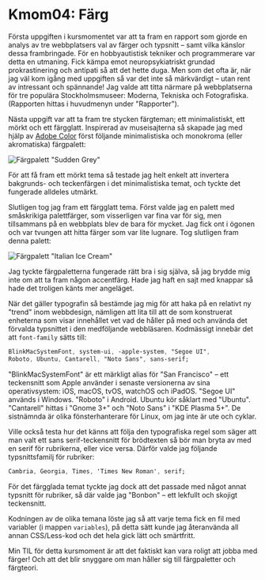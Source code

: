 ---
---
# Kmom04: Färg

Första uppgiften i kursmomentet var att ta fram en rapport som gjorde en analys av tre webbplatsers val av färger och typsnitt – samt vilka känslor dessa frambringade. För en hobbyautistisk tekniker och programmerare var detta en utmaning. Fick kämpa emot neuropsykiatriskt grundad prokrastinering och antipati så att det hette duga. Men som det ofta är, när jag väl kom igång med uppgiften så var det inte så märkvärdigt – utan rent av intressant och spännande! Jag valde att titta närmare på webbplatserna för tre populära Stockholmsmuseer: Moderna, Tekniska och Fotografiska. (Rapporten hittas i huvudmenyn under "Rapporter").

Nästa uppgift var att ta fram tre stycken färgteman; ett minimalistiskt, ett mörkt och ett färgglatt. Inspirerad av museisajterna så skapade jag med hjälp av [Adobe Color](https://color.adobe.com/) först följande minimalistiska och monokroma (eller akromatiska) färgpalett:

![Färgpalett "Sudden Grey"](image/sudden_grey.png "Färgpalett 'Sudden Grey'")

För att få fram ett mörkt tema så testade jag helt enkelt att invertera bakgrunds- och teckenfärgen i det minimalistiska temat, och tyckte det fungerade alldeles utmärkt.

Slutligen tog jag fram ett färgglatt tema. Först valde jag en palett med småskrikiga palettfärger, som visserligen var fina var för sig, men tillsammans på en webbplats blev de bara för mycket. Jag fick ont i ögonen och var tvungen att hitta färger som var lite lugnare. Tog slutligen fram denna palett:

![Färgpalett "Italian Ice Cream"](image/italian_ice_cream.png "Färgpalett 'Italian Ice Cream'")

Jag tyckte färgpaletterna fungerade rätt bra i sig själva, så jag brydde mig inte om att ta fram någon accentfärg. Hade jag haft en sajt med knappar så hade det troligen känts mer angeläget.

När det gäller typografin så bestämde jag mig för att haka på en relativt ny "trend" inom webbdesign, nämligen att lita till att de som konstruerat enheterna som visar innehållet vet vad de håller på med och använda det förvalda typsnittet i den medföljande webbläsaren. Kodmässigt innebär det att `font-family` sätts till:

```css
BlinkMacSystemFont, system-ui, -apple-system, "Segoe UI",
Roboto, Ubuntu, Cantarell, "Noto Sans", sans-serif;
```

"BlinkMacSystemFont" är ett märkligt alias för "San Francisco" – ett teckensnitt som Apple använder i senaste versionerna av sina operativsystem: iOS, macOS, tvOS, watchOS och iPadOS. "Segoe UI" används i Windows. "Roboto" i Android. Ubuntu kör såklart med "Ubuntu". "Cantarell" hittas i "Gnome 3+" och "Noto Sans" i "KDE Plasma 5+". De sistnämnda är olika fönsterhanterare för Linux, om jag inte är ute och cyklar.

Ville också testa hur det känns att följa den typografiska regel som säger att man valt ett sans serif-teckensnitt för brödtexten så bör man bryta av med en serif för rubrikerna, eller vice versa. Därför valde jag följande typsnittsfamilj för rubriker:

```css
Cambria, Georgia, Times, 'Times New Roman', serif;
``` 

För det färgglada temat tyckte jag dock att det passade med något annat typsnitt för rubriker, så där valde jag "Bonbon" – ett lekfullt och skojigt teckensnitt.

Kodningen av de olika temana löste jag så att varje tema fick en fil med variabler (i mappen `variables`), på detta sätt kunde jag återanvända all annan CSS/Less-kod och det hela gick lätt och smärtfritt.

Min TIL för detta kursmoment är att det faktiskt kan vara roligt att jobba med färger! Och att det blir snyggare om man håller sig till färgpaletter och färgteori.



